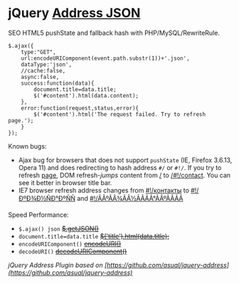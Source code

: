 # jQuery [Address JSON](http://lab.laukstein.com/address-json/)
SEO HTML5 pushState and fallback hash with PHP/MySQL/RewriteRule.
    
    $.ajax({
        type:"GET",
        url:encodeURIComponent(event.path.substr(1))+'.json',
        dataType:'json',
        //cache:false,
        async:false,
        success:function(data){
            document.title=data.title;
            $('#content').html(data.content);
        },
        error:function(request,status,error){
            $('#content').html('The request failed. Try to refresh page.');
        }
    });
    
Known bugs:

 - Ajax bug for browsers that does not support `pushState` (IE, Firefox 3.6.13, Opera 11) and does redirecting to hash address `#/` or `#!/`.
   If you try to refresh [page](http://lab.laukstein.com/address-json/#!/contact), DOM refresh-<i>jumps</i> content from [/](http://lab.laukstein.com/address-json/) to [/#!/contact](http://lab.laukstein.com/address-json/#!/contact).
   You can see it better in browser title bar.
 - IE7 browser refresh address changes from [#!/контакты](http://lab.laukstein.com/address-json/#!/контакты) to [#!/ÐºÐ¾Ð½ÑÐ°ÐºÑÑ](http://alab.laukstein.com/address-json/#!/ÐºÐ¾Ð½ÑÐ°ÐºÑÑ) and [#!/ÃÂºÃÂ¾ÃÂ½ÃÂÃÂ°ÃÂºÃÂÃÂ](http://alab.laukstein.com/address-json/#!/ÃÂºÃÂ¾ÃÂ½ÃÂÃÂ°ÃÂºÃÂÃÂ)


Speed Performance:

 - `$.ajax() json` <s>[$.getJSON()](http://jsperf.com/getjson-vs-ajax-json)</s>
 - `document.title=data.title` <s>[$('title').html(data.title);](http://jsperf.com/rename-title)</s>
 - `encodeURIComponent()` <s>[encodeURI()](http://jsperf.com/encodeuri-vs-encodeuricomponent)</s>
 - `decodeURI()` <s>[decodeURIComponent()](http://jsperf.com/decodeuri-vs-decodeuricomponent)</s>


<i>jQuery Address Plugin based on [https://github.com/asual/jquery-address](https://github.com/asual/jquery-address)</i>